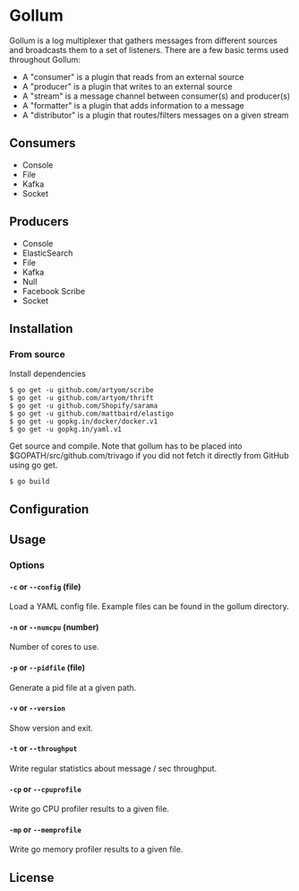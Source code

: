 # Gollum

Gollum is a log multiplexer that gathers messages from different sources and broadcasts them to a set of listeners.
There are a few basic terms used throughout Gollum:

* A "consumer" is a plugin that reads from an external source
* A "producer" is a plugin that writes to an external source
* A "stream" is a message channel between consumer(s) and producer(s)
* A "formatter" is a plugin that adds information to a message
* A "distributor" is a plugin that routes/filters messages on a given stream

## Consumers

* Console
* File
* Kafka
* Socket

## Producers

* Console
* ElasticSearch
* File
* Kafka
* Null
* Facebook Scribe
* Socket

## Installation

### From source

Install dependencies
```
$ go get -u github.com/artyom/scribe
$ go get -u github.com/artyom/thrift
$ go get -u github.com/Shopify/sarama
$ go get -u github.com/mattbaird/elastigo
$ go get -u gopkg.in/docker/docker.v1
$ go get -u gopkg.in/yaml.v1
```

Get source and compile.
Note that gollum has to be placed into $GOPATH/src/github.com/trivago if you did not fetch it directly from GitHub using go get.

```
$ go build
```

## Configuration

## Usage

### Options

#### `-c` or `--config` (file)

Load a YAML config file. Example files can be found in the gollum directory.

#### `-n` or `--numcpu` (number)

Number of cores to use.

#### `-p` or `--pidfile` (file)

Generate a pid file at a given path.

#### `-v` or `--version`

Show version and exit.

#### `-t` or `--throughput`

Write regular statistics about message / sec throughput.

#### `-cp` or `--cpuprofile`

Write go CPU profiler results to a given file.

#### `-mp` or `--memprofile`

Write go memory profiler results to a given file.

## License
